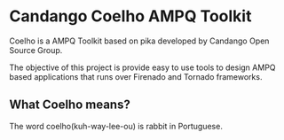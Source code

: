 # Candango Coelho AMPQ Toolkit

Coelho is a AMPQ Toolkit based on pika developed by Candango Open Source Group.

The objective of this project is provide easy to use tools to design AMPQ based
applications that runs over Firenado and Tornado frameworks.

## What Coelho means?

The word coelho(kuh-way-lee-ou) is rabbit in Portuguese.
